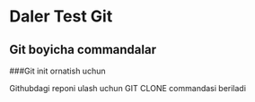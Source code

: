# Daler Test Git

## Git boyicha commandalar 

###Git init ornatish uchun 

Githubdagi reponi ulash uchun GIT CLONE commandasi beriladi
